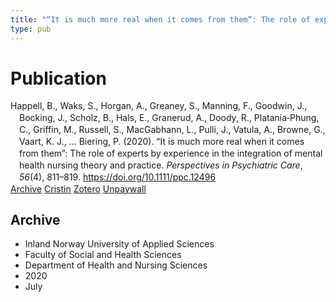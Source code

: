 ```yaml
---
title: "“It is much more real when it comes from them”: The role of experts by experience in the integration of mental health nursing theory and practice"
type: pub
---
```

<h1>Publication</h1>
<article id="csl-bib-container-DFBRQXJF" class="csl-bib-container">
  <div class="csl-bib-body" style="line-height: 1.35; padding-left: 1em; text-indent:-1em;">
  <div class="csl-entry">Happell, B., Waks, S., Horgan, A., Greaney, S., Manning, F., Goodwin, J., Bocking, J., Scholz, B., Hals, E., Granerud, A., Doody, R., Platania&#x2010;Phung, C., Griffin, M., Russell, S., MacGabhann, L., Pulli, J., Vatula, A., Browne, G., Vaart, K. J., &#x2026; Biering, P. (2020). &#x201C;It is much more real when it comes from them&#x201D;: The role of experts by experience in the integration of mental health nursing theory and practice. <i>Perspectives in Psychiatric Care</i>, <i>56</i>(4), 811&#x2013;819. <a href="https://doi.org/10.1111/ppc.12496">https://doi.org/10.1111/ppc.12496</a></div>
</div>
  <div class="csl-bib-buttons">
    <a href="#taxonomy-article-DFBRQXJF" class="csl-bib-button">Archive</a>
    <a href="https://app.cristin.no/results/show.jsf?id=1821105" alt="Cristin URL" class="csl-bib-button">Cristin</a>
    <a href="http://zotero.org/groups/5022929/items/DFBRQXJF" alt="Zotero URL" class="csl-bib-button">Zotero</a>
    <a href="https://doi.org/10.1111/ppc.12496" class="csl-bib-button">Unpaywall</a>
  </div>
  <div id="csl-bib-meta-container-DFBRQXJF"></div>
</article>
<div id="csl-bib-meta-DFBRQXJF" class="csl-bib-meta">
  <article id="taxonomy-article-DFBRQXJF" class="taxonomy-article">
    <h1>Archive</h1>
    <ul>
      <li>Inland Norway University of Applied Sciences</li>
      <li>Faculty of Social and Health Sciences</li>
      <li>Department of Health and Nursing Sciences</li>
      <li>2020</li>
      <li>July</li>
    </ul>
  </article>
</div>
